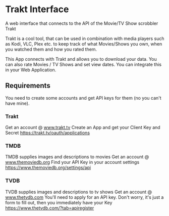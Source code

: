 # Trakt Interface #

A web interface that connects to the API of the Movie/TV Show scrobbler Trakt 

Trakt is a cool tool, that can be used in combination with media players such 
as Kodi, VLC, Plex etc. to keep track of what Movies/Shows you own, when you 
watched them and how you rated them. 

This App connects with Trakt and allows you to download your data. You can also rate
Movies / TV Shows and set view dates. You can integrate this in your Web Application. 

## Requirements ##
You need to create some accounts and get API keys for them (no you can't have mine). 

### Trakt ###
Get an account @ www.trakt.tv
Create an App and get your Client Key and Secret 
https://trakt.tv/oauth/applications

### TMDB ###
TMDB supplies images and descriptions to movies
Get an account @ www.themoviedb.org
Find your API Key in your account settings
https://www.themoviedb.org/settings/api

### TVDB ###
TVDB supplies images and descriptions to tv shows
Get an account @ www.thetvdb.com
You'll need to apply for an API key. Don't worry, it's just a form to fill out, 
then you immediately have your Key
https://www.thetvdb.com/?tab=apiregister
